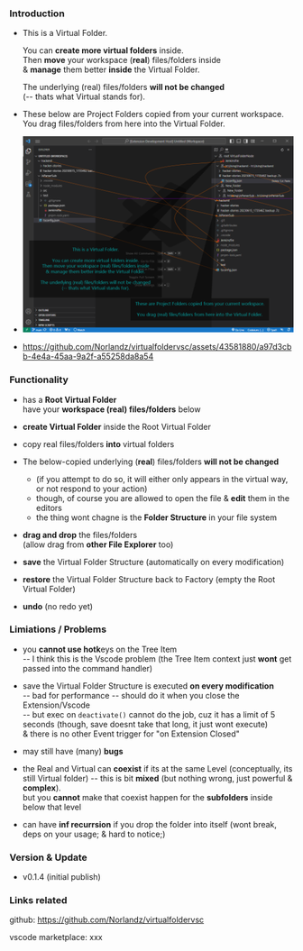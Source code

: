 ### Introduction

- This is a Virtual Folder.

  You can **create more virtual folders** inside. \
  Then **move** your workspace (**real**) files/folders inside \
  & **manage** them better **inside** the Virtual Folder. 

  The underlying (real) files/folders **will not be changed** \
  (-- thats what Virtual stands for).

- These below are Project Folders copied from your current workspace. \
  You drag files/folders from here into the Virtual Folder.

- ![demo](<virtualfoldervsc demo 20230930 .png>)
- https://github.com/Norlandz/virtualfoldervsc/assets/43581880/a97d3cbb-4e4a-45aa-9a2f-a55258da8a54


### Functionality

- has a **Root Virtual Folder** \
  have your **workspace (real) files/folders** below
 
- **create Virtual Folder** inside the Root Virtual Folder
 
- copy real files/folders **into** virtual folders
 
- The below-copied underlying (**real**) files/folders **will not be changed** 
  - (if you attempt to do so, it will either only appears in the virtual way, or not respond to your action)
  - though, of course you are allowed to open the file & **edit** them in the editors 
  - the thing wont chagne is the **Folder Structure** in your file system
 
- **drag and drop** the files/folders \
  (allow drag from **other File Explorer** too)
 
- **save** the Virtual Folder Structure (automatically on every modification)
 
- **restore** the Virtual Folder Structure back to Factory (empty the Root Virtual Folder)

- **undo** (no redo yet)

### Limiations / Problems

- you **cannot use hotk**eys on the Tree Item \
  -- I think this is the Vscode problem (the Tree Item context just **wont** get passed into the command handler)

- save the Virtual Folder Structure is executed **on every modification** \
  -- bad for performance -- should do it when you close the Extension/Vscode \
  -- but exec on `deactivate()` cannot do the job, cuz it has a limit of 5 seconds (though, save doesnt take that long, it just wont execute) \
  & there is no other Event trigger for "on Extension Closed"

- may still have (many) **bugs**

- the Real and Virtual can **coexist** if its at the same Level (conceptually, its still Virtual folder) -- this is bit **mixed** (but nothing wrong, just powerful & **complex**). \
  but you **cannot** make that coexist happen for the **subfolders** inside below that level

- can have **inf recurrsion** if you drop the folder into itself (wont break, deps on your usage; & hard to notice;)

### Version & Update

- v0.1.4 (initial publish)


### Links related

github: https://github.com/Norlandz/virtualfoldervsc

vscode marketplace: xxx
